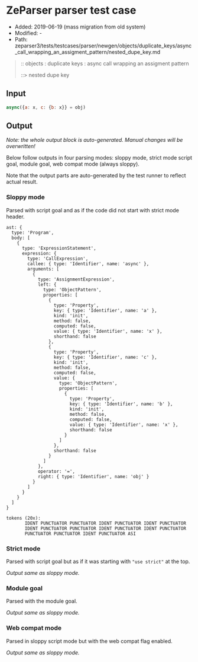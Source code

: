 # ZeParser parser test case

- Added: 2019-06-19 (mass migration from old system)
- Modified: -
- Path: zeparser3/tests/testcases/parser/newgen/objects/duplicate_keys/async_call_wrapping_an_assigment_pattern/nested_dupe_key.md

> :: objects : duplicate keys : async call wrapping an assigment pattern
>
> ::> nested dupe key

## Input

`````js
async({a: x, c: {b: x}} = obj)
`````

## Output

_Note: the whole output block is auto-generated. Manual changes will be overwritten!_

Below follow outputs in four parsing modes: sloppy mode, strict mode script goal, module goal, web compat mode (always sloppy).

Note that the output parts are auto-generated by the test runner to reflect actual result.

### Sloppy mode

Parsed with script goal and as if the code did not start with strict mode header.

`````
ast: {
  type: 'Program',
  body: [
    {
      type: 'ExpressionStatement',
      expression: {
        type: 'CallExpression',
        callee: { type: 'Identifier', name: 'async' },
        arguments: [
          {
            type: 'AssignmentExpression',
            left: {
              type: 'ObjectPattern',
              properties: [
                {
                  type: 'Property',
                  key: { type: 'Identifier', name: 'a' },
                  kind: 'init',
                  method: false,
                  computed: false,
                  value: { type: 'Identifier', name: 'x' },
                  shorthand: false
                },
                {
                  type: 'Property',
                  key: { type: 'Identifier', name: 'c' },
                  kind: 'init',
                  method: false,
                  computed: false,
                  value: {
                    type: 'ObjectPattern',
                    properties: [
                      {
                        type: 'Property',
                        key: { type: 'Identifier', name: 'b' },
                        kind: 'init',
                        method: false,
                        computed: false,
                        value: { type: 'Identifier', name: 'x' },
                        shorthand: false
                      }
                    ]
                  },
                  shorthand: false
                }
              ]
            },
            operator: '=',
            right: { type: 'Identifier', name: 'obj' }
          }
        ]
      }
    }
  ]
}

tokens (20x):
       IDENT PUNCTUATOR PUNCTUATOR IDENT PUNCTUATOR IDENT PUNCTUATOR
       IDENT PUNCTUATOR PUNCTUATOR IDENT PUNCTUATOR IDENT PUNCTUATOR
       PUNCTUATOR PUNCTUATOR IDENT PUNCTUATOR ASI
`````

### Strict mode

Parsed with script goal but as if it was starting with `"use strict"` at the top.

_Output same as sloppy mode._

### Module goal

Parsed with the module goal.

_Output same as sloppy mode._

### Web compat mode

Parsed in sloppy script mode but with the web compat flag enabled.

_Output same as sloppy mode._
